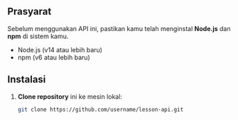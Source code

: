 ## Prasyarat
Sebelum menggunakan API ini, pastikan kamu telah menginstal **Node.js** dan **npm** di sistem kamu.

- Node.js (v14 atau lebih baru)
- npm (v6 atau lebih baru)

## Instalasi

1. **Clone repository** ini ke mesin lokal:
   ```bash
   git clone https://github.com/username/lesson-api.git
